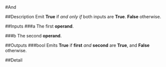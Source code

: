 #And

##Description
Emit **True** if _and only if_ both inputs are **True**. **False** otherwise.

##Inputs
###a
The first **operand**.

###b
The second **operand**.

##Outputs
###bool
Emits **True** if **first** _and_ **second** are **True**, and **False** otherwise.

##Detail


